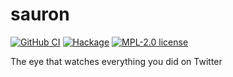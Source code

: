 # sauron

[![GitHub CI](https://github.com/chshersh/sauron/workflows/CI/badge.svg)](https://github.com/chshersh/sauron/actions)
[![Hackage](https://img.shields.io/hackage/v/sauron.svg?logo=haskell)](https://hackage.haskell.org/package/sauron)
[![MPL-2.0 license](https://img.shields.io/badge/license-MPL--2.0-blue.svg)](LICENSE)

The eye that watches everything you did on Twitter
